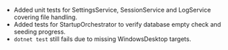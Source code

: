 - Added unit tests for SettingsService, SessionService and LogService covering file handling.
- Added tests for StartupOrchestrator to verify database empty check and seeding progress.
- `dotnet test` still fails due to missing WindowsDesktop targets.

